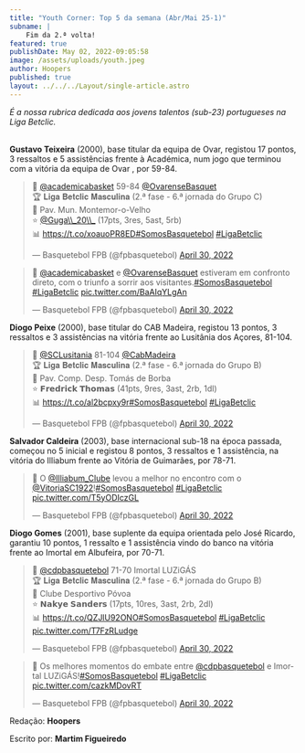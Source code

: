 ```yaml
---
title: "Youth Corner: Top 5 da semana (Abr/Mai 25-1)"
subname: |
    Fim da 2.ª volta!
featured: true
publishDate: May 02, 2022-09:05:58
image: /assets/uploads/youth.jpeg
author: Hoopers
published: true
layout: ../../../Layout/single-article.astro
---
```


_É a nossa rubrica dedicada aos jovens talentos (sub-23) portugueses na Liga Betclic._

\
**Gustavo Teixeira** (2000), base titular da equipa de Ovar, registou 17 pontos, 3 ressaltos e 5 assistências frente à Académica, num jogo que terminou com a vitória da equipa de Ovar , por 59-84.

<blockquote class="twitter-tweet"><p lang="pt" dir="ltr">🏀 <a href="https://twitter.com/academicabasket?ref_src=twsrc%5Etfw">@academicabasket</a> 59-84 <a href="https://twitter.com/OvarenseBasquet?ref_src=twsrc%5Etfw">@OvarenseBasquet</a> <br>🏆 𝐋𝐢𝐠𝐚 𝐁𝐞𝐭𝐜𝐥𝐢𝐜 𝐌𝐚𝐬𝐜𝐮𝐥𝐢𝐧𝐚 (2.ª fase - 6.ª jornada do Grupo C)<br>📍 Pav. Mun. Montemor-o-Velho<br>⭐ <a href="https://twitter.com/Guga_20_?ref_src=twsrc%5Etfw">@Guga\\_20\\_</a> (17pts, 3res, 5ast, 5rb)<br>📊 <a href="https://t.co/xoauoPR8ED">https://t.co/xoauoPR8ED</a><a href="https://twitter.com/hashtag/SomosBasquetebol?src=hash&amp;ref_src=twsrc%5Etfw">#SomosBasquetebol</a> <a href="https://twitter.com/hashtag/LigaBetclic?src=hash&amp;ref_src=twsrc%5Etfw">#LigaBetclic</a></p>&mdash; Basquetebol FPB (@fpbasquetebol) <a href="https://twitter.com/fpbasquetebol/status/1520434786204008449?ref_src=twsrc%5Etfw">April 30, 2022</a></blockquote>

<blockquote class="twitter-tweet"><p lang="pt" dir="ltr">🎥 <a href="https://twitter.com/academicabasket?ref_src=twsrc%5Etfw">@academicabasket</a> e <a href="https://twitter.com/OvarenseBasquet?ref_src=twsrc%5Etfw">@OvarenseBasquet</a> estiveram em confronto direto, com o triunfo a sorrir aos visitantes.<a href="https://twitter.com/hashtag/SomosBasquetebol?src=hash&amp;ref_src=twsrc%5Etfw">#SomosBasquetebol</a> <a href="https://twitter.com/hashtag/LigaBetclic?src=hash&amp;ref_src=twsrc%5Etfw">#LigaBetclic</a> <a href="https://t.co/BaAIqYLgAn">pic.twitter.com/BaAIqYLgAn</a></p>&mdash; Basquetebol FPB (@fpbasquetebol) <a href="https://twitter.com/fpbasquetebol/status/1520444139938144257?ref_src=twsrc%5Etfw">April 30, 2022</a></blockquote>

**Diogo Peixe** (2000), base titular do CAB Madeira, registou 13 pontos, 3 ressaltos e 3 assistências na vitória frente ao Lusitânia dos Açores, 81-104.

<blockquote class="twitter-tweet"><p lang="es" dir="ltr">🏀 <a href="https://twitter.com/SCLusitania?ref_src=twsrc%5Etfw">@SCLusitania</a> 81-104 <a href="https://twitter.com/CabMadeira?ref_src=twsrc%5Etfw">@CabMadeira</a> <br>🏆 𝐋𝐢𝐠𝐚 𝐁𝐞𝐭𝐜𝐥𝐢𝐜 𝐌𝐚𝐬𝐜𝐮𝐥𝐢𝐧𝐚 (2.ª fase - 6.ª jornada do Grupo B)<br>📍 Pav. Comp. Desp. Tomás de Borba<br>⭐ 𝗙𝗿𝗲𝗱𝗿𝗶𝗰𝗸 𝗧𝗵𝗼𝗺𝗮𝘀 (41pts, 9res, 3ast, 2rb, 1dl)<br>📊 <a href="https://t.co/al2bcpxy9r">https://t.co/al2bcpxy9r</a><a href="https://twitter.com/hashtag/SomosBasquetebol?src=hash&amp;ref_src=twsrc%5Etfw">#SomosBasquetebol</a> <a href="https://twitter.com/hashtag/LigaBetclic?src=hash&amp;ref_src=twsrc%5Etfw">#LigaBetclic</a></p>&mdash; Basquetebol FPB (@fpbasquetebol) <a href="https://twitter.com/fpbasquetebol/status/1520431199772102657?ref_src=twsrc%5Etfw">April 30, 2022</a></blockquote>

**Salvador Caldeira** (2003), base internacional sub-18 na época passada, começou no 5 inicial e registou 8 pontos, 3 ressaltos e 1 assistência, na vitória do Illiabum frente ao Vitória de Guimarães, por 78-71.

<blockquote class="twitter-tweet"><p lang="pt" dir="ltr">🎥 O <a href="https://twitter.com/Illiabum_Clube?ref_src=twsrc%5Etfw">@Illiabum_Clube</a> levou a melhor no encontro com o <a href="https://twitter.com/VitoriaSC1922?ref_src=twsrc%5Etfw">@VitoriaSC1922</a>!<a href="https://twitter.com/hashtag/SomosBasquetebol?src=hash&amp;ref_src=twsrc%5Etfw">#SomosBasquetebol</a> <a href="https://twitter.com/hashtag/LigaBetclic?src=hash&amp;ref_src=twsrc%5Etfw">#LigaBetclic</a> <a href="https://t.co/T5yODIczGL">pic.twitter.com/T5yODIczGL</a></p>&mdash; Basquetebol FPB (@fpbasquetebol) <a href="https://twitter.com/fpbasquetebol/status/1520440063024418816?ref_src=twsrc%5Etfw">April 30, 2022</a></blockquote>

**Diogo Gomes** (2001), base suplente da equipa orientada pelo José Ricardo, garantiu 10 pontos, 1 ressalto e 1 assistência vindo do banco na vitória frente ao Imortal em Albufeira, por 70-71.

<blockquote class="twitter-tweet"><p lang="pt" dir="ltr">🏀 <a href="https://twitter.com/cdpbasquetebol?ref_src=twsrc%5Etfw">@cdpbasquetebol</a> 71-70 Imortal LUZiGÁS <br>🏆 𝐋𝐢𝐠𝐚 𝐁𝐞𝐭𝐜𝐥𝐢𝐜 𝐌𝐚𝐬𝐜𝐮𝐥𝐢𝐧𝐚 (2.ª fase - 6.ª jornada do Grupo B)<br>📍 Clube Desportivo Póvoa<br>⭐ 𝗡𝗮𝗸𝘆𝗲 𝗦𝗮𝗻𝗱𝗲𝗿𝘀 (17pts, 10res, 3ast, 2rb, 2dl)<br>📊 <a href="https://t.co/QZJlU92ONO">https://t.co/QZJlU92ONO</a><a href="https://twitter.com/hashtag/SomosBasquetebol?src=hash&amp;ref_src=twsrc%5Etfw">#SomosBasquetebol</a> <a href="https://twitter.com/hashtag/LigaBetclic?src=hash&amp;ref_src=twsrc%5Etfw">#LigaBetclic</a> <a href="https://t.co/T7FzRLudge">pic.twitter.com/T7FzRLudge</a></p>&mdash; Basquetebol FPB (@fpbasquetebol) <a href="https://twitter.com/fpbasquetebol/status/1520433675632005120?ref_src=twsrc%5Etfw">April 30, 2022</a></blockquote>

<blockquote class="twitter-tweet"><p lang="pt" dir="ltr">🎥 Os melhores momentos do embate entre <a href="https://twitter.com/cdpbasquetebol?ref_src=twsrc%5Etfw">@cdpbasquetebol</a> e Imortal LUZiGÁS!<a href="https://twitter.com/hashtag/SomosBasquetebol?src=hash&amp;ref_src=twsrc%5Etfw">#SomosBasquetebol</a> <a href="https://twitter.com/hashtag/LigaBetclic?src=hash&amp;ref_src=twsrc%5Etfw">#LigaBetclic</a> <a href="https://t.co/cazkMDovRT">pic.twitter.com/cazkMDovRT</a></p>&mdash; Basquetebol FPB (@fpbasquetebol) <a href="https://twitter.com/fpbasquetebol/status/1520439622379126787?ref_src=twsrc%5Etfw">April 30, 2022</a></blockquote> <script async src="https://platform.twitter.com/widgets.js" charset="utf-8"></script>

Redação: **Hoopers**

Escrito por: **Martim Figueiredo**

<script async src="https://platform.twitter.com/widgets.js" charset="utf-8"></script>
